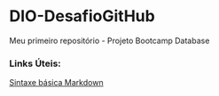 # DIO-DesafioGitHub
Meu primeiro repositório - Projeto Bootcamp Database
### Links Úteis:
[Sintaxe básica Markdown](https://www.markdownguide.org/basic-syntax/)
